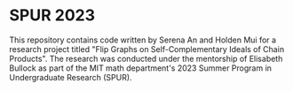 # SPUR 2023
This repository contains code written by Serena An and Holden Mui for a research project titled "Flip Graphs on Self-Complementary Ideals of Chain Products". The research was conducted under the mentorship of Elisabeth Bullock as part of the MIT math department's 2023 Summer Program in Undergraduate Research (SPUR). 
